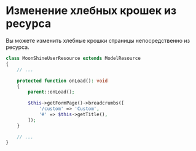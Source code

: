 # Изменение хлебных крошек из ресурса

Вы можете изменить хлебные крошки страницы непосредственно из ресурса.

```php
class MoonShineUserResource extends ModelResource
{
    // ...

    protected function onLoad(): void
    {
        parent::onLoad();

        $this->getFormPage()->breadcrumbs([
            '/custom' => 'Custom',
            '#' => $this->getTitle(),
        ]);
    }

    // ...
}
```
